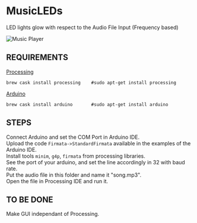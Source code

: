 # MusicLEDs
LED lights glow with respect to the Audio File Input (Frequency based)

![Music Player](https://raw.githubusercontent.com/RISC-IITBBS/MusicLEDs/master/Data/out.gif)

## REQUIREMENTS

[Processing](https://processing.org/download/)<br />
```
brew cask install processing    #sudo apt-get install processing
```
[Arduino](https://www.arduino.cc/en/Main/Software)<br />
```
brew cask install arduino       #sudo apt-get install arduino
```

## STEPS

Connect Arduino and set the COM Port in Arduino IDE.<br />
Upload the code `Firmata->StandardFirmata` available in the examples of the Arduino IDE.<br />
Install tools `minim`, `g4p`, `firmata` from processing libraries.<br />
See the port of your arduino, and set the line accordingly in 32 with baud rate.<br />
Put the audio file in this folder and name it "song.mp3".<br />
Open the file in Processing IDE and run it.<br />


## TO BE DONE

Make GUI independant of Processing.
